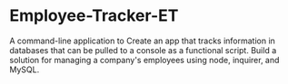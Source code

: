 # Employee-Tracker-ET
A command-line application to Create an app that tracks information in databases that can be pulled to a console as a functional script. Build a solution for managing a company's employees using node, inquirer, and MySQL.
